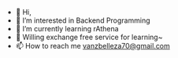 - 👋 Hi,
- 👀 I’m interested in Backend Programming
- 🌱 I’m currently learning rAthena
- 💞️ Willing exchange free service for learning~
- 📫 How to reach me vanzbelleza70@gmail.com


